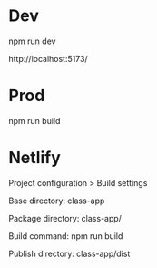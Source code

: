 # Dev

npm run dev

http://localhost:5173/

# Prod

npm run build

# Netlify

Project configuration > Build settings

Base directory: class-app

Package directory: class-app/

Build command: npm run build

Publish directory: class-app/dist
